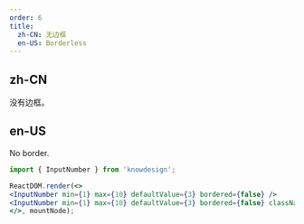 ```yaml
---
order: 6
title:
  zh-CN: 无边框
  en-US: Borderless
---
```


## zh-CN

没有边框。

## en-US

No border.

```jsx
import { InputNumber } from 'knowdesign';

ReactDOM.render(<>
<InputNumber min={1} max={10} defaultValue={3} bordered={false} />
<InputNumber min={1} max={10} defaultValue={3} bordered={false} className='dcloud-input-number-borderless-extra' />
</>, mountNode);
```
